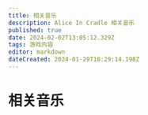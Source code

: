 ```yaml
---
title: 相关音乐
description: Alice In Cradle 相关音乐
published: true
date: 2024-02-02T13:05:12.329Z
tags: 游戏内容
editor: markdown
dateCreated: 2024-01-29T18:29:14.198Z
---
```


# 相关音乐

<div class="table-container" id="相关音乐-1"></div>

